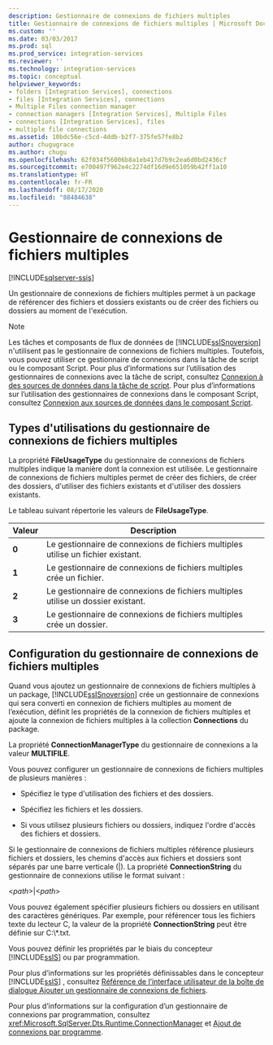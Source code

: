 ```yaml
---
description: Gestionnaire de connexions de fichiers multiples
title: Gestionnaire de connexions de fichiers multiples | Microsoft Docs
ms.custom: ''
ms.date: 03/03/2017
ms.prod: sql
ms.prod_service: integration-services
ms.reviewer: ''
ms.technology: integration-services
ms.topic: conceptual
helpviewer_keywords:
- folders [Integration Services], connections
- files [Integration Services], connections
- Multiple Files connection manager
- connection managers [Integration Services], Multiple Files
- connections [Integration Services], files
- multiple file connections
ms.assetid: 10bdc56e-c5cd-4ddb-b2f7-375fe57fe8b2
author: chugugrace
ms.author: chugu
ms.openlocfilehash: 62f034f56006b8a1eb417d7b9c2ea6d0bd2436cf
ms.sourcegitcommit: e700497f962e4c2274df16d9e651059b42ff1a10
ms.translationtype: HT
ms.contentlocale: fr-FR
ms.lasthandoff: 08/17/2020
ms.locfileid: "88484638"
---
```

# <a name="multiple-files-connection-manager"></a>Gestionnaire de connexions de fichiers multiples

[!INCLUDE[sqlserver-ssis](../../includes/applies-to-version/sqlserver-ssis.md)]


  Un gestionnaire de connexions de fichiers multiples permet à un package de référencer des fichiers et dossiers existants ou de créer des fichiers ou dossiers au moment de l'exécution.  
  
> [!NOTE]  
>  Les tâches et composants de flux de données de [!INCLUDE[ssISnoversion](../../includes/ssisnoversion-md.md)] n'utilisent pas le gestionnaire de connexions de fichiers multiples. Toutefois, vous pouvez utiliser ce gestionnaire de connexions dans la tâche de script ou le composant Script. Pour plus d’informations sur l’utilisation des gestionnaires de connexions avec la tâche de script, consultez [Connexion à des sources de données dans la tâche de script](../../integration-services/extending-packages-scripting/task/connecting-to-data-sources-in-the-script-task.md). Pour plus d’informations sur l’utilisation des gestionnaires de connexions dans le composant Script, consultez [Connexion aux sources de données dans le composant Script](../../integration-services/extending-packages-scripting/data-flow-script-component/connecting-to-data-sources-in-the-script-component.md).  
  
## <a name="usage-types-of-the-multiple-files-connection-manager"></a>Types d'utilisations du gestionnaire de connexions de fichiers multiples  
 La propriété **FileUsageType** du gestionnaire de connexions de fichiers multiples indique la manière dont la connexion est utilisée. Le gestionnaire de connexions de fichiers multiples permet de créer des fichiers, de créer des dossiers, d'utiliser des fichiers existants et d'utiliser des dossiers existants.  
  
 Le tableau suivant répertorie les valeurs de **FileUsageType**.  
  
|Valeur|Description|  
|-----------|-----------------|  
|**0**|Le gestionnaire de connexions de fichiers multiples utilise un fichier existant.|  
|**1**|Le gestionnaire de connexions de fichiers multiples crée un fichier.|  
|**2**|Le gestionnaire de connexions de fichiers multiples utilise un dossier existant.|  
|**3**|Le gestionnaire de connexions de fichiers multiples crée un dossier.|  
  
## <a name="configuration-of-the-multiple-files-connection-manager"></a>Configuration du gestionnaire de connexions de fichiers multiples  
 Quand vous ajoutez un gestionnaire de connexions de fichiers multiples à un package, [!INCLUDE[ssISnoversion](../../includes/ssisnoversion-md.md)] crée un gestionnaire de connexions qui sera converti en connexion de fichiers multiples au moment de l’exécution, définit les propriétés de la connexion de fichiers multiples et ajoute la connexion de fichiers multiples à la collection **Connections** du package.  
  
 La propriété **ConnectionManagerType** du gestionnaire de connexions a la valeur **MULTIFILE**.  
  
 Vous pouvez configurer un gestionnaire de connexions de fichiers multiples de plusieurs manières :  
  
-   Spécifiez le type d'utilisation des fichiers et des dossiers.  
  
-   Spécifiez les fichiers et les dossiers.  
  
-   Si vous utilisez plusieurs fichiers ou dossiers, indiquez l'ordre d'accès des fichiers et dossiers.  
  
 Si le gestionnaire de connexions de fichiers multiples référence plusieurs fichiers et dossiers, les chemins d'accès aux fichiers et dossiers sont séparés par une barre verticale (|). La propriété **ConnectionString** du gestionnaire de connexions utilise le format suivant :  
  
 \<*path*>|\<*path*>  
  
 Vous pouvez également spécifier plusieurs fichiers ou dossiers en utilisant des caractères génériques. Par exemple, pour référencer tous les fichiers texte du lecteur C, la valeur de la propriété **ConnectionString** peut être définie sur C:\\\*.txt.  
  
 Vous pouvez définir les propriétés par le biais du concepteur [!INCLUDE[ssIS](../../includes/ssis-md.md)] ou par programmation.  
  
 Pour plus d’informations sur les propriétés définissables dans le concepteur [!INCLUDE[ssIS](../../includes/ssis-md.md)] , consultez [Référence de l’interface utilisateur de la boîte de dialogue Ajouter un gestionnaire de connexions de fichiers](../../integration-services/connection-manager/add-file-connection-manager-dialog-box-ui-reference.md).  
  
 Pour plus d’informations sur la configuration d’un gestionnaire de connexions par programmation, consultez <xref:Microsoft.SqlServer.Dts.Runtime.ConnectionManager> et [Ajout de connexions par programme](../../integration-services/building-packages-programmatically/adding-connections-programmatically.md).  
  
  
